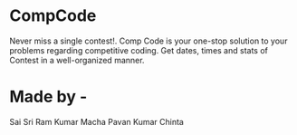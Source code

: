 # CompCode
 Never miss a single contest!. Comp Code is your one-stop solution to your problems regarding competitive coding. Get dates, times and stats of Contest in a well-organized manner.

# Made by - 
  Sai Sri Ram Kumar Macha
  Pavan Kumar Chinta
